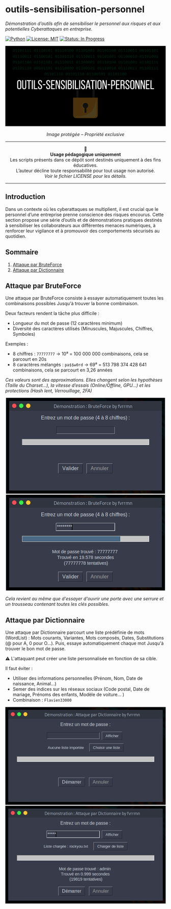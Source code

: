 # outils-sensibilisation-personnel
*Démonstration d’outils afin de sensibiliser le personnel aux risques et aux potentielles Cyberattaques en entreprise.*

[![Python](https://img.shields.io/badge/Python-blue?logo=python&logoColor=white)](https://www.python.org/)
[![License: MIT](https://img.shields.io/badge/License-MIT-white.svg)](./LICENSE)
[![Status: In Progress](https://img.shields.io/badge/Status-In%20Progress-orange)]()

<div align="center">
 
  <img src="img/outils-sensibilisation-personnel.png" alt="Présentation outils-sensibilisation-personnel">
  
  <p><em>Image protégée – Propriété exclusive</em></p>

---

🚨  
**Usage pédagogique uniquement**  
Les scripts présents dans ce dépôt sont destinés uniquement à des fins éducatives.  
L’auteur décline toute responsabilité pour tout usage non autorisé.  
*Voir le fichier LICENSE pour les détails.*

---

</div>

## Introduction

Dans un contexte où les cyberattaques se multiplient, il est crucial que le personnel d’une entreprise prenne conscience des risques encourus. Cette section propose une série d’outils et de démonstrations pratiques destinés à sensibiliser les collaborateurs aux différentes menaces numériques, à renforcer leur vigilance et à promouvoir des comportements sécurisés au quotidien.


## Sommaire

1. [Attaque par BruteForce](#attaque-par-bruteforce)  
2. [Attaque par Dictionnaire](#attaque-par-dictionnaire)

## Attaque par BruteForce

Une attaque par BruteForce consiste à essayer automatiquement toutes les combinaisons possibles Jusqu'à trouver la bonne combinaison.

Deux facteurs rendent la tâche plus difficile :
- Longueur du mot de passe (12 caractères minimum)
- Diversité des caractères utilisés (Minuscules, Majuscules, Chiffres, Symboles) 

Exemples :
- 8 chiffres : `77777777` → 10⁸ = 100 000 000 combinaisons, cela se parcourt en 20s
- 8 caractères mélangés : `pa$$w0rd` → 69⁸ = 513 798 374 428 641 combinaisons, cela se parcourt en 3,26 années

*Ces valeurs sont des approximations. Elles changent selon les hypothèses (Taille du Charset...), la vitesse d’essais (Online/Offline, GPU...) et les protections (Hash lent, Verrouillage, 2FA)*


<div align="center">
  <img src="img/bruteforce_1.png" alt="Interface de l'outil BruteForce - Vide" />
  <img src="img/bruteforce_2.png" alt="Interface de l'outil BruteForce - Résultat" />
</div>

*Cela revient au même que d'essayer d'ouvrir une porte avec une serrure et un trousseau contenant toutes les clés possibles.*

## Attaque par Dictionnaire

Une attaque par Dictionnaire parcourt une liste prédéfinie de mots (WordList) : Mots courants, Variantes, Mots composés, Dates, Substitutions (@ pour A, 0 pour O...). Puis, essaye automatiquement chaque mot Jusqu'à trouver le bon mot de passe.

⚠️ L'attaquant peut créer une liste personnalisée en fonction de sa cible.

Il faut éviter :
- Utiliser des informations personnelles (Prénom, Nom, Date de naissance, Animal...)
- Semer des indices sur les réseaux sociaux (Code postal, Date de mariage, Prénoms des enfants, Modèle de voiture... )
- Combinaison : `Flavien33000`

<div align="center">
  <img src="img/wordlist-attack_1.png" alt="Interface de l'outil Attaque par Dictionnaire - Vide" />
  <img src="img/wordlist-attack_2.png" alt="Interface de l'outil Attaque par Dictionnaire - Résultat" />
</div>
